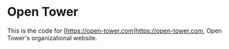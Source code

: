 # Open Tower

This is the code for [https://open-tower.com]https://open-tower.com, Open Tower's organizational website.
